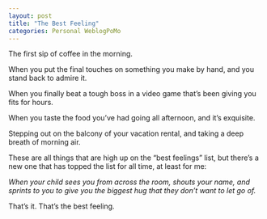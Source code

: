 ```yaml
---
layout: post
title: "The Best Feeling"
categories: Personal WeblogPoMo
---
```


The first sip of coffee in the morning.

When you put the final touches on something you make by hand, and you stand back to admire it. 

When you finally beat a tough boss in a video game that’s been giving you fits for hours. 

When you taste the food you’ve had going all afternoon, and it’s exquisite. 

Stepping out on the balcony of your vacation rental, and taking a deep breath of morning air. 

These are all things that are high up on the “best feelings” list, but there’s a new one that has topped the list for all time, at least for me:

*When your child sees you from across the room, shouts your name, and sprints to you to give you the biggest hug that they don’t want to let go of.*

That’s it. That’s the best feeling. 
